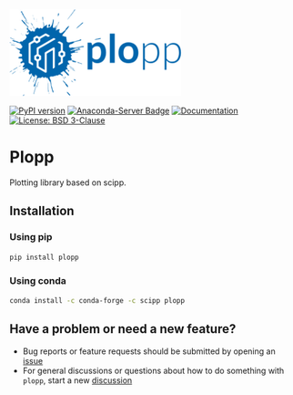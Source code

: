 <img src="docs/_static/logo.svg" width="60%" />

[![PyPI version](https://badge.fury.io/py/plopp.svg)](https://pypi.org/project/plopp)
[![Anaconda-Server Badge](https://anaconda.org/scipp/plopp/badges/installer/conda.svg)](https://conda.anaconda.org/scipp)
[![Documentation](https://img.shields.io/badge/docs-online-success)](https://scipp.github.io/plopp/)
[![License: BSD 3-Clause](https://img.shields.io/badge/License-BSD%203--Clause-blue.svg)](LICENSE)

# Plopp

Plotting library based on scipp.

## Installation

### Using pip

```sh
pip install plopp
```

### Using conda

```sh
conda install -c conda-forge -c scipp plopp
```

## Have a problem or need a new feature?

- Bug reports or feature requests should be submitted by opening an [issue](https://github.com/scipp/plopp/issues)
- For general discussions or questions about how to do something with `plopp`, start a new [discussion](https://github.com/scipp/plopp/discussions)
